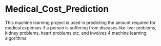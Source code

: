 # Medical_Cost_Prediction
This machine learning project is used in predicting the amount required for medical expenses if a person is suffering from diseases like liver problems, kidney problems, heart problems etc. and involves 4 machine learning algorithms
